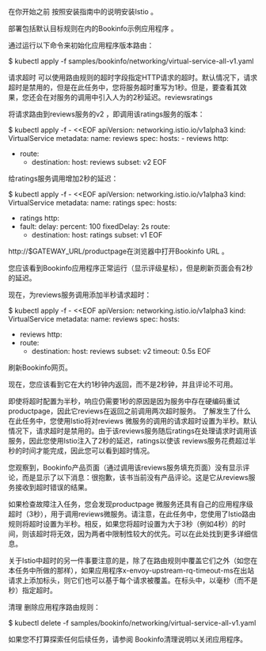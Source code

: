 在你开始之前
按照安装指南中的说明安装Istio 。

部署包括默认目标规则在内的Bookinfo示例应用程序 。

通过运行以下命令来初始化应用程序版本路由：

$ kubectl apply -f samples/bookinfo/networking/virtual-service-all-v1.yaml

请求超时
可以使用路由规则的超时字段指定HTTP请求的超时。默认情况下，请求超时是禁用的，但是在此任务中，您将服务超时重写为1秒。但是，要查看其效果，您还会在对服务的调用中引入人为的2秒延迟。reviewsratings

将请求路由到reviews服务的v2 ，即调用该ratings服务的版本：

$ kubectl apply -f - <<EOF
apiVersion: networking.istio.io/v1alpha3
kind: VirtualService
metadata:
  name: reviews
spec:
  hosts:
    - reviews
  http:
  - route:
    - destination:
        host: reviews
        subset: v2
EOF

给ratings服务调用增加2秒的延迟：

$ kubectl apply -f - <<EOF
apiVersion: networking.istio.io/v1alpha3
kind: VirtualService
metadata:
  name: ratings
spec:
  hosts:
  - ratings
  http:
  - fault:
      delay:
        percent: 100
        fixedDelay: 2s
    route:
    - destination:
        host: ratings
        subset: v1
EOF

http://$GATEWAY_URL/productpage在浏览器中打开Bookinfo URL 。

您应该看到Bookinfo应用程序正常运行（显示评级星标），但是刷新页面会有2秒的延迟。

现在，为reviews服务调用添加半秒请求超时：

$ kubectl apply -f - <<EOF
apiVersion: networking.istio.io/v1alpha3
kind: VirtualService
metadata:
  name: reviews
spec:
  hosts:
  - reviews
  http:
  - route:
    - destination:
        host: reviews
        subset: v2
    timeout: 0.5s
EOF

刷新Bookinfo网页。

现在，您应该看到它在大约1秒钟内返回，而不是2秒钟，并且评论不可用。

即使将超时配置为半秒，响应仍需要1秒的原因是因为服务中存在硬编码重试productpage，因此它reviews在返回之前调用两次超时服务。
了解发生了什么
在此任务中，您使用Istio将对reviews 微服务的调用的请求超时设置为半秒。默认情况下，请求超时是禁用的。由于该reviews服务随后ratings在处理请求时调用该服务，因此您使用Istio注入了2秒的延迟，ratings以使该 reviews服务花费超过半秒的时间才能完成，因此您可以看到超时情况。

您观察到，Bookinfo产品页面（通过调用该reviews服务填充页面）没有显示评论，而是显示了以下消息：很抱歉，该书当前没有产品评论。这是它从reviews服务接收到超时错误的结果。

如果检查故障注入任务，您会发现productpage 微服务还具有自己的应用程序级超时（3秒），用于调用reviews微服务。请注意，在此任务中，您使用了Istio路由规则将超时设置为半秒。相反，如果您将超时设置为大于3秒（例如4秒）的时间，则该超时将无效，因为两者中限制性较大的优先。可以在此处找到更多详细信息。

关于Istio中超时的另一件事要注意的是，除了在路由规则中覆盖它们之外（如您在本任务中所做的那样），如果应用程序x-envoy-upstream-rq-timeout-ms在出站请求上添加标头，则它们也可以基于每个请求被覆盖。在标头中，以毫秒（而不是秒）指定超时。

清理
删除应用程序路由规则：

$ kubectl delete -f samples/bookinfo/networking/virtual-service-all-v1.yaml

如果您不打算探索任何后续任务，请参阅 Bookinfo清理说明以关闭应用程序。

